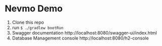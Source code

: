 # Nevmo Demo

1. Clone this repo
2. run ```$ ./gradlew bootRun```
3. Swagger documentation http://localhost:8080/swagger-ui/index.html
4. Database Management console http://localhost:8080/h2-console